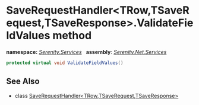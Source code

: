 # SaveRequestHandler&lt;TRow,TSaveRequest,TSaveResponse&gt;.ValidateFieldValues method
**namespace:** *[Serenity.Services](../../README.md#serenity.services-namespace)*   **assembly**: *[Serenity.Net.Services](../../README.md)*

```csharp
protected virtual void ValidateFieldValues()
```

## See Also

* class [SaveRequestHandler&lt;TRow,TSaveRequest,TSaveResponse&gt;](../SaveRequestHandler-3.md)